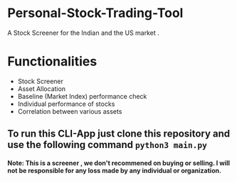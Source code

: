# Personal-Stock-Trading-Tool
A Stock Screener for the Indian and the US market . 

# Functionalities
- Stock Screener
- Asset Allocation
- Baseline (Market Index) performance check
- Individual performance of stocks
- Correlation between various assets

## To run this CLI-App just clone this repository and use the following command `python3 main.py`


#### Note: This is a screener , we don't recommened on buying or selling. I will not be responsible for any loss made by any individual or organization.
